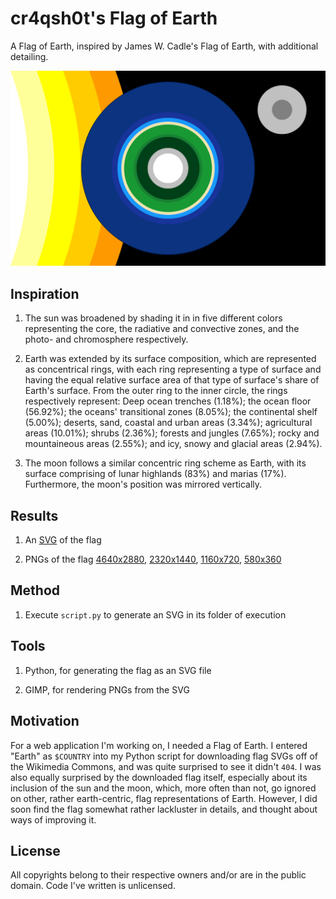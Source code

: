 # cr4qsh0t's Flag of Earth



A Flag of Earth, inspired by James W. Cadle's Flag of Earth, with additional detailing.



![](https://github.com/ariebesehl/FlagOfEarth/raw/main/flag-earth-cr4qsh0t-1160.png)



## Inspiration

1) The sun was broadened by shading it in in five different colors representing the core, the radiative and convective zones, and the photo- and chromosphere respectively.

2) Earth was extended by its surface composition, which are represented as concentrical rings, with each ring representing a type of surface and having the equal relative surface area of that type of surface's share of Earth's surface. From the outer ring to the inner circle, the rings respectively represent: Deep ocean trenches (1.18%); the ocean floor (56.92%); the oceans' transitional zones (8.05%); the continental shelf (5.00%); deserts, sand, coastal and urban areas (3.34%); agricultural areas (10.01%); shrubs (2.36%); forests and jungles (7.65%); rocky and mountaineous areas (2.55%); and icy, snowy and glacial areas (2.94%).

3) The moon follows a similar concentric ring scheme as Earth, with its surface comprising of lunar highlands (83%) and marias (17%). Furthermore, the moon's position was mirrored vertically.


## Results

1) An [SVG](https://github.com/ariebesehl/FlagOfEarth/raw/main/flag-earth-cr4qsh0t.svg) of the flag

2) PNGs of the flag [4640x2880](https://github.com/ariebesehl/FlagOfEarth/raw/main/flag-earth-cr4qsh0t-4640.png), [2320x1440](https://github.com/ariebesehl/FlagOfEarth/raw/main/flag-earth-cr4qsh0t-2320.png), [1160x720](https://github.com/ariebesehl/FlagOfEarth/raw/main/flag-earth-cr4qsh0t-1160.png), [580x360](https://github.com/ariebesehl/FlagOfEarth/raw/main/flag-earth-cr4qsh0t-580.png)


## Method

1) Execute `script.py` to generate an SVG in its folder of execution


## Tools

1) Python, for generating the flag as an SVG file

2) GIMP, for rendering PNGs from the SVG


## Motivation

For a web application I'm working on, I needed a Flag of Earth. I entered "Earth" as `$COUNTRY` into my Python script for downloading flag SVGs off of the Wikimedia Commons, and was quite surprised to see it didn't `404`. I was also equally surprised by the downloaded flag itself, especially about its inclusion of the sun and the moon, which, more often than not, go ignored on other, rather earth-centric, flag representations of Earth. However, I did soon find the flag somewhat rather lackluster in details, and thought about ways of improving it.


## License

All copyrights belong to their respective owners and/or are in the public domain. Code I've written is unlicensed.

